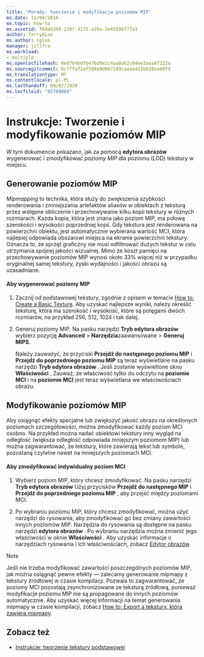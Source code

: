 ```yaml
---
title: 'Porady: tworzenie i modyfikacja poziomów MIP'
ms.date: 11/04/2016
ms.topic: how-to
ms.assetid: f64d4369-2307-4175-a39a-2e45506f7fa1
author: TerryGLee
ms.author: tglee
manager: jillfra
ms.workload:
- multiple
ms.openlocfilehash: 0e9764bdfb476d9e2c4aa8ab2c04ee3aaa4f222a
ms.sourcegitcommit: 6cfffa72af599a9d667249caaaa411bb28ea69fd
ms.translationtype: MT
ms.contentlocale: pl-PL
ms.lasthandoff: 09/02/2020
ms.locfileid: "85769060"
---
```

# <a name="how-to-create-and-modify-mip-levels"></a>Instrukcje: Tworzenie i modyfikowanie poziomów MIP
W tym dokumencie pokazano, jak za pomocą **edytora obrazów** wygenerować i zmodyfikować *poziomy MIP* dla poziomu (LOD) tekstury w miejscu.

## <a name="generating-mip-levels"></a>Generowanie poziomów MIP
*Mipmapping* to technika, która służy do zwiększenia szybkości renderowania i zmniejszania artefaktów aliasów w obiektach z teksturą przez wstępne obliczenie i przechowywanie kilku kopii tekstury w różnych rozmiarach. Każda kopia, która jest znana jako poziom MIP, ma połowę szerokości i wysokości poprzedniej kopii. Gdy tekstura jest renderowana na powierzchni obiektu, jest automatycznie wybierana wartość MCI, która najlepiej odpowiada obszarowi miejsca na ekranie powierzchni tekstury. Oznacza to, że sprzęt graficzny nie musi odfiltrować dużych tekstur w celu utrzymania spójnej jakości wizualnej. Mimo że koszt pamięci na przechowywanie poziomów MIP wynosi około 33% więcej niż w przypadku oryginalnej samej tekstury, zyski wydajności i jakości obrazu są uzasadniane.

#### <a name="to-generate-mip-levels"></a>Aby wygenerować poziomy MIP

1. Zacznij od podstawowej tekstury, zgodnie z opisem w temacie [How to: Create a Basic Texture](../designers/how-to-create-a-basic-texture.md). Aby uzyskać najlepsze wyniki, należy określić teksturę, która ma szerokość i wysokość, które są potęgami dwóch rozmiarów, na przykład 256, 512, 1024 i tak dalej.

2. Generuj poziomy MIP. Na pasku narzędzi **Tryb edytora obrazów** wybierz pozycję **Advanced**  >  **Narzędzia**zaawansowane  >  **Generuj MIPS**.

     Należy zauważyć, że przyciski **Przejdź do następnego poziomu MIP** i **Przejdź do poprzedniego poziomu MIP** są teraz wyświetlane na pasku narzędzi **Tryb edytora obrazów** . Jeśli zostanie wyświetlone okno **Właściwości** , Zauważ, że właściwość tylko do odczytu na **poziomie MCI** i na **poziomie MCI** jest teraz wyświetlana we właściwościach obrazu.

## <a name="modifying-mip-levels"></a>Modyfikowanie poziomów MIP
Aby osiągnąć efekty specjalne lub zwiększyć jakość obrazu na określonych poziomach szczegółowości, można zmodyfikować każdy poziom MCI osobno. Na przykład można nadać obiektowi tekstury inny wygląd na odległość (większa odległość odpowiada mniejszym poziomom MIP) lub można zagwarantować, że tekstury, które zawierają tekst lub symbole, pozostaną czytelne nawet na mniejszych poziomach MCI.

#### <a name="to-modify-an-individual-mip-level"></a>Aby zmodyfikować indywidualny poziom MCI

1. Wybierz poziom MIP, który chcesz zmodyfikować. Na pasku narzędzi **Tryb edytora obrazów** Użyj przycisków **Przejdź do następnego MIP** i **Przejdź do poprzedniego poziomu MIP** , aby przejść między poziomami MCI.

2. Po wybraniu poziomu MIP, który chcesz zmodyfikować, można użyć narzędzi do rysowania, aby zmodyfikować go bez zmiany zawartości innych poziomów MIP. Narzędzia do rysowania są dostępne na pasku narzędzi **edytora obrazów** . Po wybraniu narzędzia można zmienić jego właściwości w oknie **Właściwości** . Aby uzyskać informacje o narzędziach rysowania i ich właściwościach, zobacz [Edytor obrazów](../designers/image-editor.md).

> [!NOTE]
> Jeśli nie trzeba modyfikować zawartości poszczególnych poziomów MIP, jak można osiągnąć pewne efekty — zalecamy generowanie mipmapy z tekstury źródłowej w czasie kompilacji. Pozwala to zagwarantować, że poziomy MCI pozostają zsynchronizowane ze teksturą źródłową, ponieważ modyfikacje poziomu MIP nie są propagowane do innych poziomów automatycznie. Aby uzyskać więcej informacji na temat generowania mipmapy w czasie kompilacji, zobacz [How to: Export a tekstury, która zawiera mipmapy](../designers/how-to-export-a-texture-that-contains-mipmaps.md).

## <a name="see-also"></a>Zobacz też

- [Instrukcje: tworzenie tekstury podstawowej](../designers/how-to-create-a-basic-texture.md)
